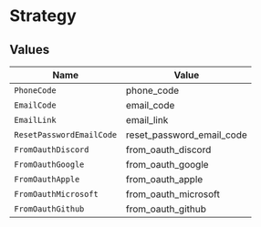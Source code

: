 # Strategy


## Values

| Name                      | Value                     |
| ------------------------- | ------------------------- |
| `PhoneCode`               | phone_code                |
| `EmailCode`               | email_code                |
| `EmailLink`               | email_link                |
| `ResetPasswordEmailCode`  | reset_password_email_code |
| `FromOauthDiscord`        | from_oauth_discord        |
| `FromOauthGoogle`         | from_oauth_google         |
| `FromOauthApple`          | from_oauth_apple          |
| `FromOauthMicrosoft`      | from_oauth_microsoft      |
| `FromOauthGithub`         | from_oauth_github         |